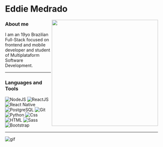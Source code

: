 
<h1>Eddie Medrado</h1>

<img src="https://user-images.githubusercontent.com/100213506/228030793-dc3bf406-e9b9-405a-9519-eee556128d2c.gif" min-width="400px" max-width="350px" width="350px" align="right" />

### About me

I am an 19yo Brazilian Full-Stack focused on frontend and mobile developer and student of Multiplataform Software Development.

---
### Languages and Tools
<p align="left">
  
  <img alt="NodeJS" src="https://img.shields.io/badge/node.js%20-%2343853D.svg?&style=for-the-badge&logo=node.js&logoColor=white"/>
  <img alt="ReactJS" src="https://img.shields.io/badge/reactjs-%2300ADD8.svg?&style=for-the-badge&logo=react&logoColor=white"/>
  <img alt="React Native" src="https://img.shields.io/badge/react_native-%2320232a.svg?style=for-the-badge&logo=react&logoColor=%2361DAFB" />
  <img alt="PostgreSQL" src="https://img.shields.io/badge/PostgreSQL-336791?logo=postgresql&logoColor=white&style=for-the-badge"/>
  <img alt="Git" src="https://img.shields.io/badge/Git-000?logo=Git&logoColor=white&style=for-the-badge" />
  <img alt="Python" src="https://img.shields.io/badge/python%20-%2314354C.svg?&style=for-the-badge&logo=python&logoColor=yellow"/>
  <img alt="Css" src="https://img.shields.io/badge/CSS-1572B6?logo=css3&logoColor=white&style=for-the-badge" />
  <img alt="HTML" src="https://img.shields.io/badge/HTML-E34F26?logo=html5&logoColor=white&style=for-the-badge" />
  <img alt="Sass" src="https://img.shields.io/badge/SASS-hotpink.svg?style=for-the-badge&logo=SASS&logoColor=white" />
  <img alt="Bootstrap" src="https://img.shields.io/badge/bootstrap-%23563D7C.svg?style=for-the-badge&logo=bootstrap&logoColor=white" />
  
</p>

---

![gif](https://user-images.githubusercontent.com/100213506/227987383-374ae5c9-1dc0-41f6-8a82-247e1e8c1036.gif)
